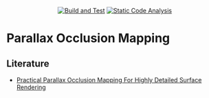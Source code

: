 <p align="center">
  <a href="https://github.com/oreiche/parallax_occlusion_mapping/actions?query=workflow%3A%22Test%20and%20Test%22+event%3Apush"><img alt="Build and Test" src="https://github.com/oreiche/parallax_occlusion_mapping/workflows/Build%20and%20Test/badge.svg?event=push"></a>
  <a href="https://github.com/oreiche/parallax_occlusion_mapping/actions?query=workflow%3A%22Static%20Code%20Analysis%22+event%3Apush"><img alt="Static Code Analysis" src="https://github.com/oreiche/parallax_occlusion_mapping/workflows/Static%20Code%20Analysis/badge.svg?event=push"></a>
</p>

# Parallax Occlusion Mapping
## Literature
- [Practical Parallax Occlusion
Mapping For Highly Detailed
Surface Rendering](./doc/Parallax_Occlusion_Mapping.pdf)